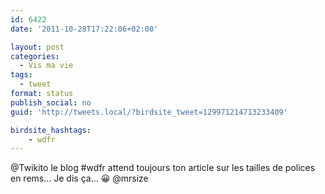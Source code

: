 ```yaml
---
id: 6422
date: '2011-10-28T17:22:06+02:00'

layout: post
categories:
  - Vis ma vie
tags:
  - tweet
format: status
publish_social: no
guid: 'http://tweets.local/?birdsite_tweet=129971214713233409'

birdsite_hashtags:
    - wdfr
---
```


@Twikito le blog #wdfr attend toujours ton article sur les tailles de polices en rems… Je dis ça… 😀 @mrsize